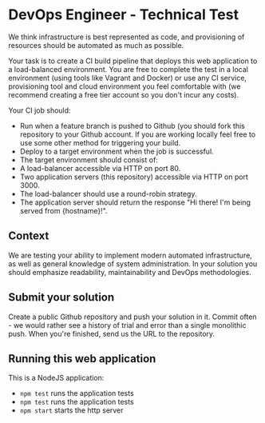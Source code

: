 # DevOps Engineer - Technical Test

We think infrastructure is best represented as code, and provisioning of resources should be automated as much as possible.

 Your task is to create a CI build pipeline that deploys this web application to a load-balanced
environment. You are free to complete the test in a local environment (using tools like Vagrant and
Docker) or use any CI service, provisioning tool and cloud environment you feel comfortable with (we
recommend creating a free tier account so you don't incur any costs).

Your CI job should:

- Run when a feature branch is pushed to Github (you should fork this repository to your Github account. If you are working locally feel free to use some other method for triggering your build.
- Deploy to a target environment when the job is successful.
- The target environment should consist of:
- A load-balancer accessible via HTTP on port 80.
- Two application servers (this repository) accessible via HTTP on port 3000.
- The load-balancer should use a round-robin strategy.
- The application server should return the response "Hi there! I'm being served from {hostname}!".

## Context

We are testing your ability to implement modern automated infrastructure, as well as general knowledge of system administration. In your solution you should emphasize readability, maintainability and DevOps methodologies.

## Submit your solution

Create a public Github repository and push your solution in it. Commit often - we would rather see a history of trial and error than a single monolithic push. When you're finished, send us the URL to the repository.

## Running this web application

This is a NodeJS application:

- `npm test` runs the application tests
- `npm test` runs the application tests
- `npm start` starts the http server
